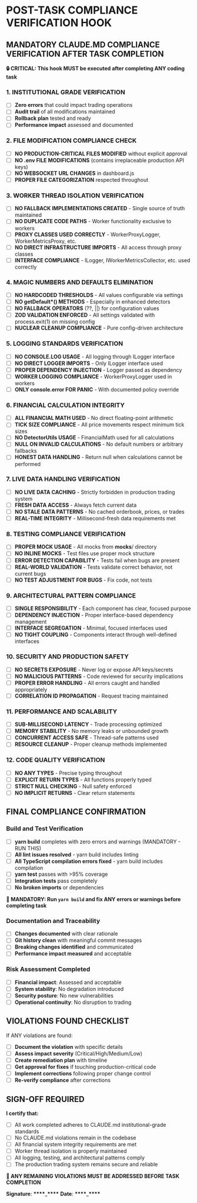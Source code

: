 # POST-TASK COMPLIANCE VERIFICATION HOOK

## MANDATORY CLAUDE.MD COMPLIANCE VERIFICATION AFTER TASK COMPLETION

**🔒 CRITICAL: This hook MUST be executed after completing ANY coding task**

### 1. INSTITUTIONAL GRADE VERIFICATION

- [ ] **Zero errors** that could impact trading operations
- [ ] **Audit trail** of all modifications maintained
- [ ] **Rollback plan** tested and ready
- [ ] **Performance impact** assessed and documented

### 2. FILE MODIFICATION COMPLIANCE CHECK

- [ ] **NO PRODUCTION-CRITICAL FILES MODIFIED** without explicit approval
- [ ] **NO .env FILE MODIFICATIONS** (contains irreplaceable production API keys)
- [ ] **NO WEBSOCKET URL CHANGES** in dashboard.js
- [ ] **PROPER FILE CATEGORIZATION** respected throughout

### 3. WORKER THREAD ISOLATION VERIFICATION

- [ ] **NO FALLBACK IMPLEMENTATIONS CREATED** - Single source of truth maintained
- [ ] **NO DUPLICATE CODE PATHS** - Worker functionality exclusive to workers
- [ ] **PROXY CLASSES USED CORRECTLY** - WorkerProxyLogger, WorkerMetricsProxy, etc.
- [ ] **NO DIRECT INFRASTRUCTURE IMPORTS** - All access through proxy classes
- [ ] **INTERFACE COMPLIANCE** - ILogger, IWorkerMetricsCollector, etc. used correctly

### 4. MAGIC NUMBERS AND DEFAULTS ELIMINATION

- [ ] **NO HARDCODED THRESHOLDS** - All values configurable via settings
- [ ] **NO getDefault\*() METHODS** - Especially in enhanced detectors
- [ ] **NO FALLBACK OPERATORS** (??, ||) for configuration values
- [ ] **ZOD VALIDATION ENFORCED** - All settings validated with process.exit(1) on missing config
- [ ] **NUCLEAR CLEANUP COMPLIANCE** - Pure config-driven architecture

### 5. LOGGING STANDARDS VERIFICATION

- [ ] **NO CONSOLE.LOG USAGE** - All logging through ILogger interface
- [ ] **NO DIRECT LOGGER IMPORTS** - Only ILogger interface used
- [ ] **PROPER DEPENDENCY INJECTION** - Logger passed as dependency
- [ ] **WORKER LOGGING COMPLIANCE** - WorkerProxyLogger used in workers
- [ ] **ONLY console.error FOR PANIC** - With documented policy override

### 6. FINANCIAL CALCULATION INTEGRITY

- [ ] **ALL FINANCIAL MATH USED** - No direct floating-point arithmetic
- [ ] **TICK SIZE COMPLIANCE** - All price movements respect minimum tick sizes
- [ ] **NO DetectorUtils USAGE** - FinancialMath used for all calculations
- [ ] **NULL ON INVALID CALCULATIONS** - No default numbers or arbitrary fallbacks
- [ ] **HONEST DATA HANDLING** - Return null when calculations cannot be performed

### 7. LIVE DATA HANDLING VERIFICATION

- [ ] **NO LIVE DATA CACHING** - Strictly forbidden in production trading system
- [ ] **FRESH DATA ACCESS** - Always fetch current data
- [ ] **NO STALE DATA PATTERNS** - No cached orderbook, prices, or trades
- [ ] **REAL-TIME INTEGRITY** - Millisecond-fresh data requirements met

### 8. TESTING COMPLIANCE VERIFICATION

- [ ] **PROPER MOCK USAGE** - All mocks from **mocks**/ directory
- [ ] **NO INLINE MOCKS** - Test files use proper mock structure
- [ ] **ERROR DETECTION CAPABILITY** - Tests fail when bugs are present
- [ ] **REAL-WORLD VALIDATION** - Tests validate correct behavior, not current bugs
- [ ] **NO TEST ADJUSTMENT FOR BUGS** - Fix code, not tests

### 9. ARCHITECTURAL PATTERN COMPLIANCE

- [ ] **SINGLE RESPONSIBILITY** - Each component has clear, focused purpose
- [ ] **DEPENDENCY INJECTION** - Proper interface-based dependency management
- [ ] **INTERFACE SEGREGATION** - Minimal, focused interfaces used
- [ ] **NO TIGHT COUPLING** - Components interact through well-defined interfaces

### 10. SECURITY AND PRODUCTION SAFETY

- [ ] **NO SECRETS EXPOSURE** - Never log or expose API keys/secrets
- [ ] **NO MALICIOUS PATTERNS** - Code reviewed for security implications
- [ ] **PROPER ERROR HANDLING** - All errors caught and handled appropriately
- [ ] **CORRELATION ID PROPAGATION** - Request tracing maintained

### 11. PERFORMANCE AND SCALABILITY

- [ ] **SUB-MILLISECOND LATENCY** - Trade processing optimized
- [ ] **MEMORY STABILITY** - No memory leaks or unbounded growth
- [ ] **CONCURRENT ACCESS SAFE** - Thread-safe patterns used
- [ ] **RESOURCE CLEANUP** - Proper cleanup methods implemented

### 12. CODE QUALITY VERIFICATION

- [ ] **NO ANY TYPES** - Precise typing throughout
- [ ] **EXPLICIT RETURN TYPES** - All functions properly typed
- [ ] **STRICT NULL CHECKING** - Null safety enforced
- [ ] **NO IMPLICIT RETURNS** - Clear return statements

## FINAL COMPLIANCE CONFIRMATION

### Build and Test Verification

- [ ] **yarn build** completes with zero errors and warnings (MANDATORY - RUN THIS)
- [ ] **All lint issues resolved** - yarn build includes linting
- [ ] **All TypeScript compilation errors fixed** - yarn build includes compilation
- [ ] **yarn test** passes with >95% coverage
- [ ] **Integration tests** pass completely
- [ ] **No broken imports** or dependencies

**🚨 MANDATORY: Run `yarn build` and fix ANY errors or warnings before completing task**

### Documentation and Traceability

- [ ] **Changes documented** with clear rationale
- [ ] **Git history clean** with meaningful commit messages
- [ ] **Breaking changes identified** and communicated
- [ ] **Performance impact measured** and acceptable

### Risk Assessment Completed

- [ ] **Financial impact**: Assessed and acceptable
- [ ] **System stability**: No degradation introduced
- [ ] **Security posture**: No new vulnerabilities
- [ ] **Operational continuity**: No disruption to trading

## VIOLATIONS FOUND CHECKLIST

If ANY violations are found:

- [ ] **Document the violation** with specific details
- [ ] **Assess impact severity** (Critical/High/Medium/Low)
- [ ] **Create remediation plan** with timeline
- [ ] **Get approval for fixes** if touching production-critical code
- [ ] **Implement corrections** following proper change control
- [ ] **Re-verify compliance** after corrections

## SIGN-OFF REQUIRED

**I certify that:**

- [ ] All work completed adheres to CLAUDE.md institutional-grade standards
- [ ] No CLAUDE.md violations remain in the codebase
- [ ] All financial system integrity requirements are met
- [ ] Worker thread isolation is properly maintained
- [ ] All logging, testing, and architectural patterns comply
- [ ] The production trading system remains secure and reliable

**🚨 ANY REMAINING VIOLATIONS MUST BE ADDRESSED BEFORE TASK COMPLETION**

**Signature**: ****\*\*\*\*****\_****\*\*\*\***** **Date**: ****\*\*\*\*****\_****\*\*\*\*****

